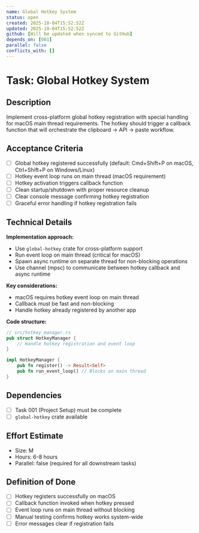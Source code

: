 ```yaml
---
name: Global Hotkey System
status: open
created: 2025-10-04T15:52:52Z
updated: 2025-10-04T15:52:52Z
github: [Will be updated when synced to GitHub]
depends_on: [001]
parallel: false
conflicts_with: []
---
```


# Task: Global Hotkey System

## Description
Implement cross-platform global hotkey registration with special handling for macOS main thread requirements. The hotkey should trigger a callback function that will orchestrate the clipboard → API → paste workflow.

## Acceptance Criteria
- [ ] Global hotkey registered successfully (default: Cmd+Shift+P on macOS, Ctrl+Shift+P on Windows/Linux)
- [ ] Hotkey event loop runs on main thread (macOS requirement)
- [ ] Hotkey activation triggers callback function
- [ ] Clean startup/shutdown with proper resource cleanup
- [ ] Clear console message confirming hotkey registration
- [ ] Graceful error handling if hotkey registration fails

## Technical Details
**Implementation approach:**
- Use `global-hotkey` crate for cross-platform support
- Run event loop on main thread (critical for macOS)
- Spawn async runtime on separate thread for non-blocking operations
- Use channel (mpsc) to communicate between hotkey callback and async runtime

**Key considerations:**
- macOS requires hotkey event loop on main thread
- Callback must be fast and non-blocking
- Handle hotkey already registered by another app

**Code structure:**
```rust
// src/hotkey_manager.rs
pub struct HotkeyManager {
    // Handle hotkey registration and event loop
}

impl HotkeyManager {
    pub fn register() -> Result<Self>
    pub fn run_event_loop() // Blocks on main thread
}
```

## Dependencies
- [ ] Task 001 (Project Setup) must be complete
- [ ] `global-hotkey` crate available

## Effort Estimate
- Size: M
- Hours: 6-8 hours
- Parallel: false (required for all downstream tasks)

## Definition of Done
- [ ] Hotkey registers successfully on macOS
- [ ] Callback function invoked when hotkey pressed
- [ ] Event loop runs on main thread without blocking
- [ ] Manual testing confirms hotkey works system-wide
- [ ] Error messages clear if registration fails
